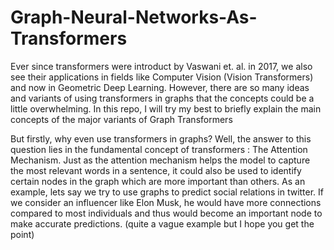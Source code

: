 # Graph-Neural-Networks-As-Transformers

Ever since transformers were introduct by Vaswani et. al. in 2017, we also see their applications in fields like Computer Vision (Vision Transformers) and now in Geometric Deep Learning. However, there are so many ideas and variants of using transformers in graphs that the concepts could be a little overwhelming. In this repo, I will try my best to briefly explain the main concepts of the major variants of Graph Transformers

But firstly, why even use transformers in graphs? Well, the answer to this question lies in the fundamental concept of transformers : The Attention Mechanism. Just as the attention mechanism helps the model to capture the most relevant words in a sentence, it could also be used to identify certain nodes in the graph which are more important than others. As an example, lets say we try to use graphs to predict social relations in twitter. If we consider an influencer like Elon Musk, he would have more connections compared to most individuals and thus would become an important node to make accurate predictions. (quite a vague example but I hope you get the point)

